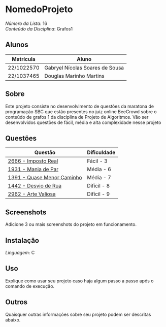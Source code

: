 # NomedoProjeto

*Número da Lista*: 16<br>
*Conteúdo da Disciplina*: Grafos1<br>

## Alunos
|Matrícula | Aluno |
| -- | -- |
| 22/1022570  |  Gabryel Nícolas Soares de Sousa |
| 22/1037465  |  Douglas Marinho Martins |

## Sobre 
Este projeto consiste no desenvolvimento de questões da maratona de programação SBC que estão presentes no juiz online BeeCrowd sobre o conteúdo de grafos 1 da disciplina de Projeto de Algoritmos. Vão ser desenvolvidos questões de fácil, média e alta complexidade nesse projeto

## Questões 

|Questão | Dificuldade |
| -- | -- |
| [2666 - Imposto Real](https://judge.beecrowd.com/pt/problems/view/2666) |  Fácil - 3 |
| [1931 - Mania de Par](https://judge.beecrowd.com/pt/problems/view/1931) |  Média - 6 |
| [1391 - Quase Menor Caminho](https://judge.beecrowd.com/pt/problems/view/1391) |  Média - 7 |
| [1442 - Desvio de Rua](https://judge.beecrowd.com/pt/problems/view/1442) |  Difícil - 8 |
| [2962 - Arte Valiosa](https://judge.beecrowd.com/pt/problems/view/2962) |  Difícil - 9 |


## Screenshots
Adicione 3 ou mais screenshots do projeto em funcionamento.

## Instalação 
*Linguagem*: C<br>

## Uso 
Explique como usar seu projeto caso haja algum passo a passo após o comando de execução.

## Outros 
Quaisquer outras informações sobre seu projeto podem ser descritas abaixo.
